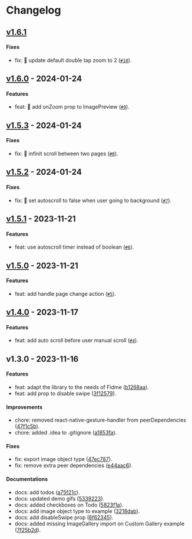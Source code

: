 # Changelog

## [v1.6.1](https://github.com/FidMe/react-native-image-gallery/compare/v1.6.0...v1.6.1)

#### Fixes

- fix: 🐛 update default double tap zoom to 2 ([`#10`](https://github.com/FidMe/react-native-image-gallery/pull/10)).

## [v1.6.0](https://github.com/FidMe/react-native-image-gallery/compare/v1.5.3...v1.6.0) - 2024-01-24

#### Features

- feat: 🎸 add onZoom prop to ImagePreview ([`#9`](https://github.com/FidMe/react-native-image-gallery/pull/9)).

## [v1.5.3](https://github.com/FidMe/react-native-image-gallery/compare/v1.5.2...v1.5.3) - 2024-01-24

#### Fixes

- fix: 🐛 infinit scroll between two pages ([`#8`](https://github.com/FidMe/react-native-image-gallery/pull/8)).

## [v1.5.2](https://github.com/FidMe/react-native-image-gallery/compare/v1.5.1...v1.5.2) - 2024-01-24

#### Fixes

- fix: 🐛 set autoscroll to false when user going to background ([`#7`](https://github.com/FidMe/react-native-image-gallery/pull/7)).

## [v1.5.1](https://github.com/FidMe/react-native-image-gallery/compare/v1.5.0...v1.5.1) - 2023-11-21

#### Features

- feat: use autoscroll timer instead of boolean ([`#6`](https://github.com/FidMe/react-native-image-gallery/pull/6)).

## [v1.5.0](https://github.com/FidMe/react-native-image-gallery/compare/v1.4.0...v1.5.0) - 2023-11-21

#### Features

- feat: add handle page change action ([`#5`](https://github.com/FidMe/react-native-image-gallery/pull/5)).

## [v1.4.0](https://github.com/FidMe/react-native-image-gallery/compare/v1.3.0...v1.4.0) - 2023-11-17

#### Features

- feat: add auto scroll before user manual scroll ([`#4`](https://github.com/FidMe/react-native-image-gallery/pull/4)).

## v1.3.0 - 2023-11-16

#### Features

- feat: adapt the library to the needs of Fidme ([b1268aa](https://github.com/FidMe/react-native-image-gallery/commit/b1268aae6affc508d13fce3982f90d706ef3a715)).
- feat: add prop to disable swipe ([3f12579](https://github.com/FidMe/react-native-image-gallery/commit/3f125790400bdecb0f5670c85c0f5131326ade05)).

#### Improvements

- chore: removed react-native-gesture-handler from peerDependencies ([47f1c5b](https://github.com/FidMe/react-native-image-gallery/commit/47f1c5bedd2b58c6b885f8328434064354a6fc52)).
- chore: added .idea to .gitignore ([a1853fa](https://github.com/FidMe/react-native-image-gallery/commit/a1853fa4e1c88b3621bdaf7bb8650191dca2c00a)).

#### Fixes

- fix: export image object type ([47ec787](https://github.com/FidMe/react-native-image-gallery/commit/47ec787407e404e5c30f2e96a186a632ff17396f)).
- fix: remove extra peer dependencies ([e44aac6](https://github.com/FidMe/react-native-image-gallery/commit/e44aac60eb75cdf139906b75c3b90c635dca5838)).

#### Documentations

- docs: add todos ([a75f21c](https://github.com/FidMe/react-native-image-gallery/commit/a75f21ca526aee6eabeefdd715d3c3a96b9540d5)).
- docs: updated demo gifs ([5339223](https://github.com/FidMe/react-native-image-gallery/commit/53392232794b3df23aa2406423ab208e57912a96)).
- docs: added checkboxes on Todo ([5823f1a](https://github.com/FidMe/react-native-image-gallery/commit/5823f1aa3970382a1c26da6576a76d0e690cf1aa)).
- docs: add image object type to example ([3218dab](https://github.com/FidMe/react-native-image-gallery/commit/3218dab33435eaaf321ee9d0d63ed39a0a2143cb)).
- docs: add disableSwipe prop ([6f62345](https://github.com/FidMe/react-native-image-gallery/commit/6f62345453b282cf4bcdf7538e3c1f3e19f3b26b)).
- docs: added missing ImageGallery import on Custom Gallery example ([7f25b2d](https://github.com/FidMe/react-native-image-gallery/commit/7f25b2d77aabe5d7d068451fa3ce5c3c75fa2e1c)).
